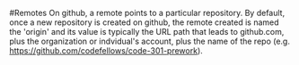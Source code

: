 #Remotes
On github, a remote points to a particular repository. By default, once a new repository is created on github, the remote created is named the 'origin' and its value is typically the URL path that leads to github.com, plus the organization or indvidual's account, plus the name of the repo (e.g. https://github.com/codefellows/code-301-prework).
```sh
```
